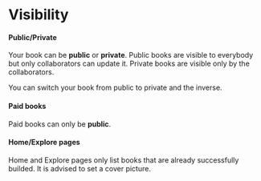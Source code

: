 # Visibility

#### Public/Private

Your book can be **public** or **private**. Public books are visible to everybody but only collaborators can update it. Private books are visible only by the collaborators.

You can switch your book from public to private and the inverse.

#### Paid books

Paid books can only be **public**.

#### Home/Explore pages

Home and Explore pages only list books that are already successfully builded. It is advised to set a cover picture.
